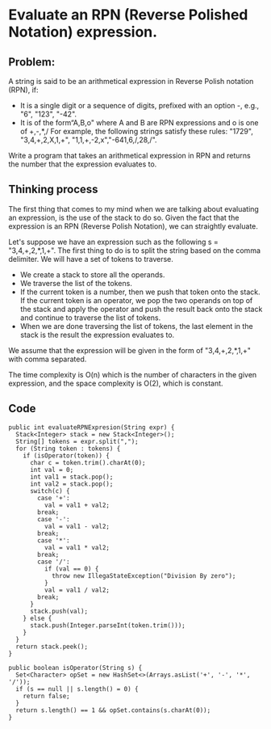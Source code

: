# Evaluate an RPN (Reverse Polished Notation) expression.
## Problem: 
A string is said to be an arithmetical expression in Reverse Polish notation (RPN), if: 
- It is a single digit or a sequence of digits, prefixed with an option -, e.g., "6", "123", "-42".
- It is of the form“A,B,o" where A and B are RPN expressions and o is one of +,-,*,/
For example, the following strings satisfy these rules: "1729", "3,4,+,2,X,1,+", "1,1,+,-2,x","-641,6,/,28,/".

Write a program that takes an arithmetical expression in RPN and returns the number that the expression evaluates to.

## Thinking process
The first thing that comes to my mind when we are talking about evaluating an expression, is the use of the stack to do so. Given the fact that the expression is an RPN (Reverse Polish Notation), we can straightly evaluate.

Let's suppose we have an expression such as the following s = "3,4,+,2,*,1,+". The first thing to do is to split the string based on the comma delimiter. We will have a set of tokens to traverse.

- We create a stack to store all the operands.
- We traverse the list of the tokens. 
- If the current token is a number, then we push that token onto the stack.
If the current token is an operator, we pop the two operands on top of the stack and apply the operator and push the result back onto the stack 
and continue to traverse the list of tokens.
- When we are done traversing the list of tokens, the last element in the stack is the result the expression evaluates to.

We assume that the expression will be given in the form of "3,4,+,2,*,1,+" with comma separated.

The time complexity is O(n) which is the number of characters in the given expression, and the space complexity is O(2), which is constant.


## Code
```
public int evaluateRPNExpresion(String expr) {
  Stack<Integer> stack = new Stack<Integer>();
  String[] tokens = expr.split(",");
  for (String token : tokens) {
    if (isOperator(token)) {
      char c = token.trim().charAt(0);
      int val = 0;
      int val1 = stack.pop();
      int val2 = stack.pop();
      switch(c) {
        case '+':
          val = val1 + val2;
        break;
        case '-':
          val = val1 - val2;
        break;
        case '*':
          val = val1 * val2;
        break;
        case '/':
          if (val == 0) {
            throw new IllegaStateException("Division By zero");
          }
          val = val1 / val2;
        break;
      }
      stack.push(val);
    } else {
      stack.push(Integer.parseInt(token.trim()));
    } 
  }
  return stack.peek();
}

public boolean isOperator(String s) {
  Set<Character> opSet = new HashSet<>(Arrays.asList('+', '-', '*', '/'));
  if (s == null || s.length() = 0) {
    return false;
  }
  return s.length() == 1 && opSet.contains(s.charAt(0));
}
```
